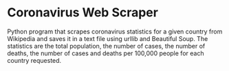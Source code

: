 # Coronavirus Web Scraper

Python program that scrapes coronavirus statistics for a given country from Wikipedia and saves it in a text file using urllib and Beautiful Soup. The statistics are the total population, the number of cases, the number of deaths, the number of cases and deaths per 100,000 people for each country requested.
